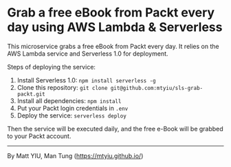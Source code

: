 # Grab a free eBook from Packt every day using AWS Lambda & Serverless

This microservice grabs a free eBook from Packt every day. It relies on the AWS Lambda service and Serverless 1.0 for deployment.

Steps of deploying the service:

1. Install Serverless 1.0: `npm install serverless -g`
2. Clone this repository: `git clone git@github.com:mtyiu/sls-grab-packt.git`
3. Install all dependencies: `npm install`
4. Put your Packt login credentials in `.env`
5. Deploy the service: `serverless deploy`

Then the service will be executed daily, and the free e-Book will be grabbed to your Packt account.

---

By Matt YIU, Man Tung (https://mtyiu.github.io/)
